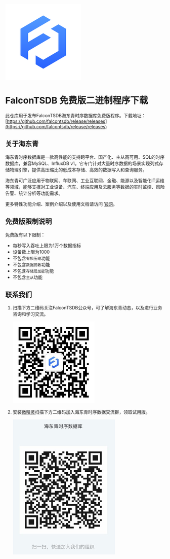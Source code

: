 ![img](images/logo.png)
# FalconTSDB 免费版二进制程序下载

此仓库用于发布FalconTSDB海东青时序数据库免费版程序。下载地址：[https://github.com/falcontsdb/release/releases](https://github.com/falcontsdb/release/releases)

## 关于海东青
海东青时序数据库是一款高性能的支持跨平台、国产化、主从高可用、SQL的时序数据库，兼容MySQL、InfluxDB v1。它专门针对大量时序数据的场景实现列式存储物理引擎，提供高压缩比的低成本存储、高效的数据写入和查询服务。

海东青可广泛应用于物联网、车联网、工业互联网、金融、能源以及智能化IT运维等领域，能够支撑对工业设备、汽车、终端应用及云服务等数据的实时监控、风险告警、统计分析等功能需求。

更多特性功能介绍、案例介绍以及使用文档请访问 [官网](https://fctsdb.rockontrol.com/)。

## 免费版限制说明
免费版有以下限制：
- 每秒写入吞吐上限为1万个数据指标
- 设备数上限为1000
- 不包含`有损压缩`功能
- 不包含`数据脱敏`功能
- 不包含`存储层加密`功能
- 不包含`主从`功能


## 联系我们
1. 扫描下方二维码关注FalconTSDB公众号，可了解海东青动态，以及进行业务咨询和学习交流。
   
   ![img](images/qrcode.jpg)
2. 安装[微精灵](https://www.rockontrol.com/wjl.jhtml)扫描下方二维码加入海东青时序数据交流群，领取试用版。
   
   ![img](images/wjl_group_qrcode.jpg) 